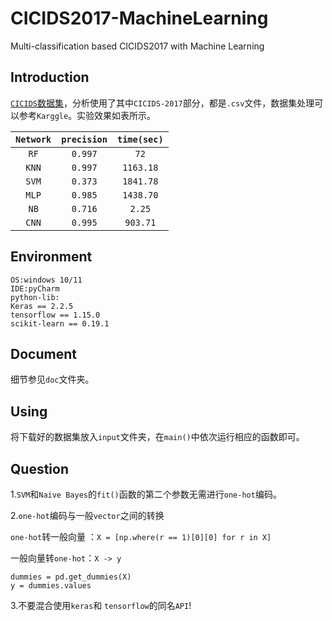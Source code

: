 # CICIDS2017-MachineLearning
Multi-classification based CICIDS2017 with Machine Learning

## Introduction

[`CICIDS`数据集](https://www.unb.ca/cic/datasets/ids-2017.html)，分析使用了其中`CICIDS-2017`部分，都是`.csv`文件，数据集处理可以参考`Karggle`。实验效果如表所示。

| `Network` | `precision` | `time(sec)` |
| :-------: | :---------: | :---------: |
|   `RF`    |   `0.997`   |    `72`     |
|   `KNN`   |   `0.997`   |  `1163.18`  |
|   `SVM`   |   `0.373`   |  `1841.78`  |
|   `MLP`   |   `0.985`   |  `1438.70`  |
|   `NB`    |   `0.716`   |   `2.25`    |
|   `CNN`   |   `0.995`   |  `903.71`   |

## Environment

```
OS:windows 10/11
IDE:pyCharm
python-lib:
Keras == 2.2.5
tensorflow == 1.15.0
scikit-learn == 0.19.1
```

## Document

细节参见`doc`文件夹。

## Using

将下载好的数据集放入`input`文件夹，在`main()`中依次运行相应的函数即可。

## Question

1.`SVM`和`Naive Bayes`的`fit()`函数的第二个参数无需进行`one-hot`编码。

2.`one-hot`编码与一般`vector`之间的转换

`one-hot`转一般向量 ：`X = [np.where(r == 1)[0][0] for r in X]`

一般向量转`one-hot`：`X -> y`

```
dummies = pd.get_dummies(X)
y = dummies.values
```
3.不要混合使用`keras`和 `tensorflow`的同名`API`!
